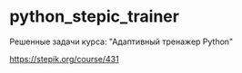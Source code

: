 # python_stepic_trainer

Решенные задачи курса: "Адаптивный тренажер Python"

https://stepik.org/course/431
